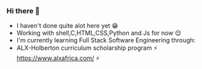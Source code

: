 ### Hi there 👋
- I haven't done quite alot here yet :grin: 
- Working with shell,C,HTML,CSS,Python and Js for now :relieved:
- I'm currently learning Full Stack Software Engineering through: 
- ALX-Holberton curriculum scholarship program ⚡ https://www.alxafrica.com/ ⚡ 

<!--
**Sylvester254/Sylvester254** is a ✨ _special_ ✨ repository because its `README.md` (this file) appears on your GitHub profile.

Here are some ideas to get you started:

- 🔭 I’m currently working on ...
- 🌱 I’m currently learning ...
- 👯 I’m looking to collaborate on ...
- 🤔 I’m looking for help with ...
- 💬 Ask me about ...
- 📫 How to reach me: ...
- 😄 Pronouns: ...
- ⚡ Fun fact: ...
-->
